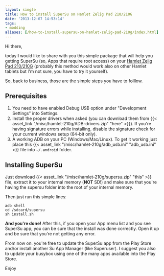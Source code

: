 ```yaml
---
layout: single
title: How to install SuperSu on Hamlet Zelig Pad 210/210G
date: '2013-12-07 14:53:14'
tags:
- modding
aliases: [/how-to-install-supersu-on-hamlet-zelig-pad-210g/index.html]
---
```


Hi there,

today I would like to share with you this simple package that will help you getting SuperSu (so, Apps that require root access) on your [Hamlet Zelig Pad 210/210G](http://english.hamletcom.com/products/xzpad210g.aspx) (probably this method would work also on other Hamlet tablets but I'm not sure, you have to try it yourself).

So, back to business, those are the simple steps you have to folllow.

## Prerequisites

1.  You need to have enabled Debug USB option under "Development Settings" into Settings.
2.  Install the proper drivers when asked (you can download them from {{< asset_link "/misc/hamlet-210g/ADB-drivers.zip" "here" >}}).
    <span class="text-muted">If you're having signature errors while installing, disable the signature check for your current windows setup (64-bit only).</span>
3.  A working ADB on your PC (Windows/Mac/Linux). To get it working just place this {{< asset_link "/misc/hamlet-210g/adb_usb.ini" "adb_usb.ini" >}} file into `~/.android` folder.

## Installing SuperSu

Just download {{< asset_link "/misc/hamlet-210g/supersu.zip" "this" >}} file, extract it to your internal memory (**NOT** SD!) and make sure that you're having the supersu folder into the root of your internal memory.

Then just run this simple lines:

```
adb shell
cd /sdcard/supersu
sh install.sh
```

**And you're done!** After this, if you open your App menu list and you see SuperSu app, you can be sure that the install was done correctly. Open it up and be sure that you're not getting any error.

From now on. you're free to update the SuperSu app from the Play Store and/or install another Su App Manager (like Superuser). I suggest you also to update your busybox using one of the many apps available into the Play Store.

Enjoy